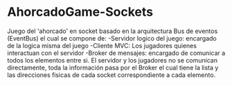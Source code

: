 # AhorcadoGame-Sockets

Juego del 'ahorcado' en socket basado en la arquitectura Bus de eventos (EventBus) el cual se compone de:
-Servidor logico del juego: encargado de la logica misma del juego
-Cliente MVC: Los jugadores quienes interactuan con el servidor 
-Broker de mensajes: encargado de comunicar a todos los elementos entre si. El servidor y los jugadores no se comunican directamente, toda la información pasa por el Broker el cual tiene la lista y las direcciones fisicas de cada socket correspondiente a cada elemento.
